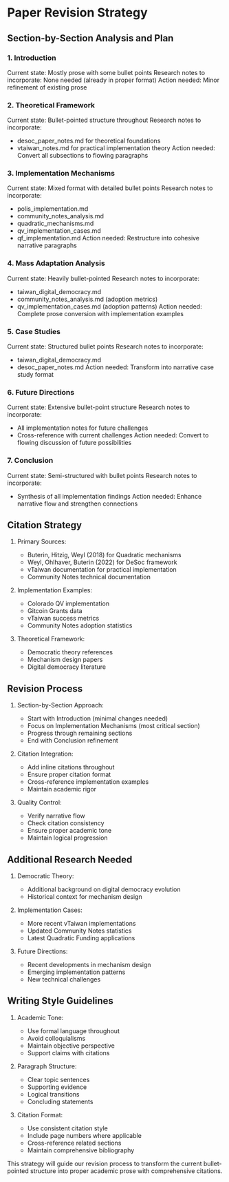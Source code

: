 # Paper Revision Strategy

## Section-by-Section Analysis and Plan

### 1. Introduction
Current state: Mostly prose with some bullet points
Research notes to incorporate: None needed (already in proper format)
Action needed: Minor refinement of existing prose

### 2. Theoretical Framework
Current state: Bullet-pointed structure throughout
Research notes to incorporate: 
- desoc_paper_notes.md for theoretical foundations
- vtaiwan_notes.md for practical implementation theory
Action needed: Convert all subsections to flowing paragraphs

### 3. Implementation Mechanisms
Current state: Mixed format with detailed bullet points
Research notes to incorporate:
- polis_implementation.md
- community_notes_analysis.md
- quadratic_mechanisms.md
- qv_implementation_cases.md
- qf_implementation.md
Action needed: Restructure into cohesive narrative paragraphs

### 4. Mass Adaptation Analysis
Current state: Heavily bullet-pointed
Research notes to incorporate:
- taiwan_digital_democracy.md
- community_notes_analysis.md (adoption metrics)
- qv_implementation_cases.md (adoption patterns)
Action needed: Complete prose conversion with implementation examples

### 5. Case Studies
Current state: Structured bullet points
Research notes to incorporate:
- taiwan_digital_democracy.md
- desoc_paper_notes.md
Action needed: Transform into narrative case study format

### 6. Future Directions
Current state: Extensive bullet-point structure
Research notes to incorporate:
- All implementation notes for future challenges
- Cross-reference with current challenges
Action needed: Convert to flowing discussion of future possibilities

### 7. Conclusion
Current state: Semi-structured with bullet points
Research notes to incorporate:
- Synthesis of all implementation findings
Action needed: Enhance narrative flow and strengthen connections

## Citation Strategy
1. Primary Sources:
   - Buterin, Hitzig, Weyl (2018) for Quadratic mechanisms
   - Weyl, Ohlhaver, Buterin (2022) for DeSoc framework
   - vTaiwan documentation for practical implementation
   - Community Notes technical documentation

2. Implementation Examples:
   - Colorado QV implementation
   - Gitcoin Grants data
   - vTaiwan success metrics
   - Community Notes adoption statistics

3. Theoretical Framework:
   - Democratic theory references
   - Mechanism design papers
   - Digital democracy literature

## Revision Process
1. Section-by-Section Approach:
   - Start with Introduction (minimal changes needed)
   - Focus on Implementation Mechanisms (most critical section)
   - Progress through remaining sections
   - End with Conclusion refinement

2. Citation Integration:
   - Add inline citations throughout
   - Ensure proper citation format
   - Cross-reference implementation examples
   - Maintain academic rigor

3. Quality Control:
   - Verify narrative flow
   - Check citation consistency
   - Ensure proper academic tone
   - Maintain logical progression

## Additional Research Needed
1. Democratic Theory:
   - Additional background on digital democracy evolution
   - Historical context for mechanism design

2. Implementation Cases:
   - More recent vTaiwan implementations
   - Updated Community Notes statistics
   - Latest Quadratic Funding applications

3. Future Directions:
   - Recent developments in mechanism design
   - Emerging implementation patterns
   - New technical challenges

## Writing Style Guidelines
1. Academic Tone:
   - Use formal language throughout
   - Avoid colloquialisms
   - Maintain objective perspective
   - Support claims with citations

2. Paragraph Structure:
   - Clear topic sentences
   - Supporting evidence
   - Logical transitions
   - Concluding statements

3. Citation Format:
   - Use consistent citation style
   - Include page numbers where applicable
   - Cross-reference related sections
   - Maintain comprehensive bibliography

This strategy will guide our revision process to transform the current bullet-pointed structure into proper academic prose with comprehensive citations.

